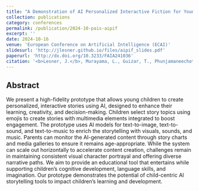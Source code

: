 ```yaml
---
title: "A Demonstration of AI Personalized Interactive Fiction for Young Children"
collection: publications
category: conferences
permalink: /publication/2024-10-pais-aipif
excerpt: ''
date: 2024-10-16
venue: 'European Conference on Artificial Intelligence (ECAI)'
slidesurl: 'http://jlesner.github.io/files/aipif_slides.pdf'
paperurl: 'http://dx.doi.org/10.3233/FAIA241036'
citation: '<b>Lesner, J.</b>, Murayama, L., Guizar, T., Phunjamaneechot, P., & Shapiro, D. (2024). A Demonstration of AI Personalized Interactive Fiction for Young Children. In ECAI 2024 (pp. 4756-4763). IOS Press.'
---
```


Abstract
---
We present a high-fidelity prototype that allows young children to create personalized, interactive stories using AI, designed to enhance their learning, creativity, and decision-making. Children select story topics using emojis to create stories with multimedia elements integrated to boost engagement. The prototype uses AI models for text-to-image, text-to-sound, and text-to-music to enrich the storytelling with visuals, sounds, and music. Parents can monitor the AI-generated content through story charts and media galleries to ensure it remains age-appropriate. While the system can scale out horizontally to accelerate content creation, challenges remain in maintaining consistent visual character portrayal and offering diverse narrative paths. We aim to provide an educational tool that entertains while supporting children’s cognitive development, language skills, and imagination. Our prototype demonstrates the potential of child-centric AI storytelling tools to impact children’s learning and development.